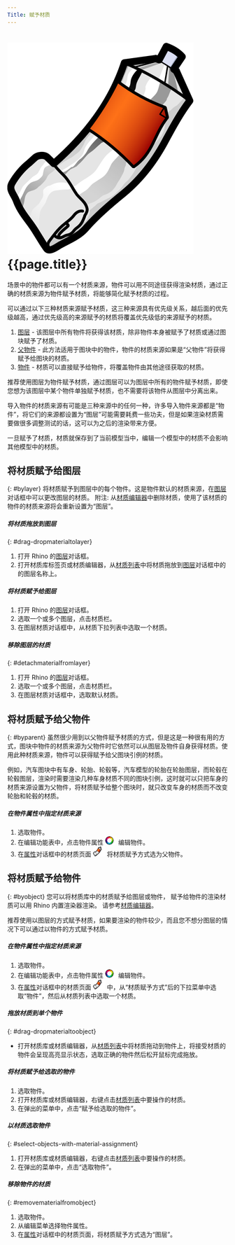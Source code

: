 ```yaml
---
Title: 赋予材质
---
```


# ![images/paint.svg](images/paint.svg) {{page.title}}
场景中的物件都可以有一个材质来源，物件可以用不同途径获得渲染材质，通过正确的材质来源为物件赋予材质，将能够简化赋予材质的过程。

可以通过以下三种材质来源赋予材质，这三种来源具有优先级关系，越后面的优先级越高，通过优先级高的来源赋予的材质将覆盖优先级低的来源赋予的材质。

 1. [图层](#bylayer) - 该图层中所有物件将获得该材质，除非物件本身被赋予了材质或通过图块赋予了材质。
 2. [父物件](#byparent) - 此方法适用于图块中的物件，物件的材质来源如果是“父物件”将获得赋予给图块的材质。
 3. [物件](#byobject) - 材质可以直接赋予给物件，将覆盖物件由其他途径获取的材质。

推荐使用图层为物件赋予材质，通过图层可以为图层中所有的物件赋予材质，即使您想为该图层中某个物件单独赋予材质，也不需要将该物件从图层中分离出来。

导入物件的材质来源有可能是三种来源中的任何一种，许多导入物件来源都是“物件”，将它们的来源都设置为“图层”可能需要耗费一些功夫，但是如果渲染材质需要做很多调整测试的话，这可以为之后的渲染带来方便。

一旦赋予了材质，材质就保存到了当前模型当中，编辑一个模型中的材质不会影响其他模型中的材质。

## 将材质赋予给图层
{: #bylayer}
将材质赋予到图层中的每个物件。这是物件默认的材质来源，在[图层](http://docs.mcneel.com/rhino/5/help/en-us/commands/layer.htm)对话框中可以更改图层的材质。
附注: 从[材质编辑器](material-editor.html)中删除材质，使用了该材质的物件的材质来源将会重新设置为“图层”。

##### 将材质拖放到图层
{: #drag-dropmaterialtolayer}
1. 打开 Rhino 的[图层](http://docs.mcneel.com/rhino/5/help/en-us/commands/layer.htm)对话框。
1. 打开材质库标签页或材质编辑器，从[材质列表](material-editor.html#material_list)中将材质拖放到[图层](http://docs.mcneel.com/rhino/5/help/en-us/commands/layer.htm)对话框中的的图层名称上。

##### 将材质赋予给图层
1. 打开 Rhino 的[图层](http://docs.mcneel.com/rhino/5/help/en-us/commands/layer.htm)对话框。
1. 选取一个或多个图层，点击材质栏。
1. 在图层材质对话框中，从材质下拉列表中选取一个材质。

##### 移除图层的材质
{: #detachmaterialfromlayer}
1. 打开 Rhino 的[图层](http://docs.mcneel.com/rhino/5/help/en-us/commands/layer.htm)对话框。
1. 选取一个或多个图层，点击材质栏。
1. 在图层材质对话框中，选取默认材质。

## 将材质赋予给父物件
{: #byparent}
虽然很少用到以父物件赋予材质的方式，但是这是一种很有用的方式，图块中物件的材质来源为父物件时它依然可以从图层及物件自身获得材质。使用此种材质来源，物件可以获得赋予给父图块引例的材质。

例如，汽车图块中有车身、轮胎、轮毂等，汽车模型的轮胎在轮胎图层，而轮毂在轮毂图层，渲染时需要渲染几种车身材质不同的图块引例，这时就可以只把车身的材质来源设置为父物件，将材质赋予给整个图块时，就只改变车身的材质而不改变轮胎和轮毂的材质。

##### 在物件属性中指定材质来源
1. 选取物件。
1. 在编辑功能表中，点击物件属性 ![images/properties.png](images/properties.png) 编辑物件。
1. 在[属性](properties-object.html)对话框中的材质页面 ![images/materialtab.png](images/materialtab.png) 将材质赋予方式选为父物件。

## 将材质赋予给物件
{: #byobject}
您可以将材质库中的材质赋予给图层或物件， 赋予给物件的渲染材质可以用 Rhino 内置渲染器渲染。
请参考[材质编辑器](material-editor.html)。

推荐使用以图层的方式赋予材质，如果要渲染的物件较少，而且您不想分图层的情况下可以通过以物件的方式赋予材质。

##### 在物件属性中指定材质来源
1. 选取物件。
1. 在编辑功能表中，点击物件属性 ![images/properties.png](images/properties.png) 编辑物件。
1. 在[属性](properties-object.html)对话框中的材质页面 ![images/materialtab.png](images/materialtab.png) 中，从“材质赋予方式”后的下拉菜单中选取“物件”，然后从材质列表中选取一个材质。

##### 拖放材质到单个物件
{: #drag-dropmaterialtoobject}

 * 打开材质库或材质编辑器，从[材质列表](material-editor.html#material_list)中将材质拖动到物件上，将接受材质的物件会呈现高亮显示状态，选取正确的物件然后松开鼠标完成拖放。

##### 将材质赋予给选取的物件
1. 选取物件。
1. 打开材质库或材质编辑器，右键点击[材质列表](material-editor.html#material_list)中要操作的材质。
1. 在弹出的菜单中，点击“赋予给选取的物件”。

##### 以材质选取物件
{: #select-objects-with-material-assignment}
1. 打开材质库或材质编辑器，右键点击[材质列表](material-editor.html#material_list)中要操作的材质。
1. 在弹出的菜单中，点击“选取物件”。

##### 移除物件的材质
{: #removematerialfromobject}
1. 选取物件。
1. 从编辑菜单选择物件属性。
1. 在[属性](properties-object.html)对话框中的材质页面，将材质赋予方式选为“图层”。

